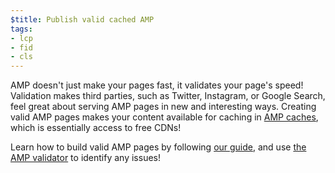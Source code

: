 ```yaml
---
$title: Publish valid cached AMP
tags:
- lcp
- fid
- cls
---
```

AMP doesn't just make your pages fast, it validates your page's speed!
Validation makes third parties, such as Twitter, Instagram, or Google Search,
feel great about serving AMP pages in new and interesting ways.
Creating valid AMP pages makes your content available for caching in
[AMP caches](https://amp.dev/documentation/guides-and-tutorials/learn/amp-caches-and-cors/how_amp_pages_are_cached/#what-amp-caches-are-available?),
which is essentially access to free CDNs!   

Learn how to build valid AMP pages by following 
[our guide](https://amp.dev/documentation/guides-and-tutorials/learn/validation-workflow/validate_amp/),
and use [the AMP validator](http://validator.amp.dev/#url=${URL}) to identify any issues!
